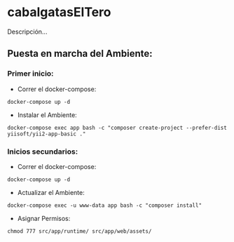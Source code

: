 # cabalgatasElTero
Descripción...

## Puesta en marcha del Ambiente:

### Primer inicio:
- Correr el docker-compose:
```
docker-compose up -d
```
- Instalar el Ambiente:
```
docker-compose exec app bash -c "composer create-project --prefer-dist yiisoft/yii2-app-basic ."
```
### Inicios secundarios:
- Correr el docker-compose:
```
docker-compose up -d
```
- Actualizar el Ambiente:
```
docker-compose exec -u www-data app bash -c "composer install" 
```
- Asignar Permisos:
```
chmod 777 src/app/runtime/ src/app/web/assets/
```
